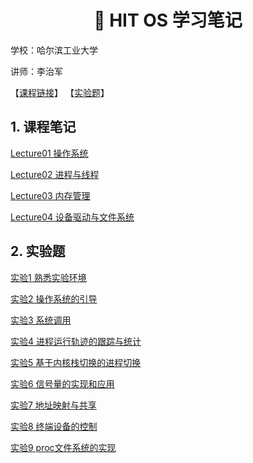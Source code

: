 <h1 align="center">📔 HIT OS 学习笔记</h1>

学校：哈尔滨工业大学

讲师：李治军

【[课程链接](https://www.icourse163.org/course/HIT-1002531008?from=searchPage)】
【[实验题](https://www.lanqiao.cn/courses/115)】

## 1. 课程笔记

[Lecture01 操作系统]()

[Lecture02 进程与线程]()

[Lecture03 内存管理]()

[Lecture04 设备驱动与文件系统]()

## 2. 实验题

[实验1 熟悉实验环境]()

[实验2 操作系统的引导]()

[实验3 系统调用]()

[实验4 进程运行轨迹的跟踪与统计]()

[实验5 基于内核栈切换的进程切换]()

[实验6 信号量的实现和应用]()

[实验7 地址映射与共享]()

[实验8 终端设备的控制]()

[实验9 proc文件系统的实现]()